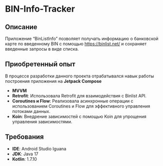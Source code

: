 # BIN-Info-Tracker
## Описание
Приложение “BinListInfo” позволяет получать информацию о банковской карте по введенному BIN с помощью https://binlist.net/  и сохраняет введенные запросы в виде списка. 
## Приобретенный опыт
В процессе разработки данного проекта отрабатывался навык работы построения приложения на **Jetpack Compose**
- **MVVM**
- **Retrofit**: Использовала Retrofit для взаимодействия с Binlist API.
- **Coroutines и Flow**: Реализовала асинхронные операции с использованием Coroutines и Flow для эффективного управления потоками данных.
- **Koin**: Внедрение зависимостей с помощью Koin для упрощения управления зависимостями.
## Требования
- **IDE**: Android Studio Iguana
- **JDK**: Java 17
- **Kotlin**: 1.7.10
